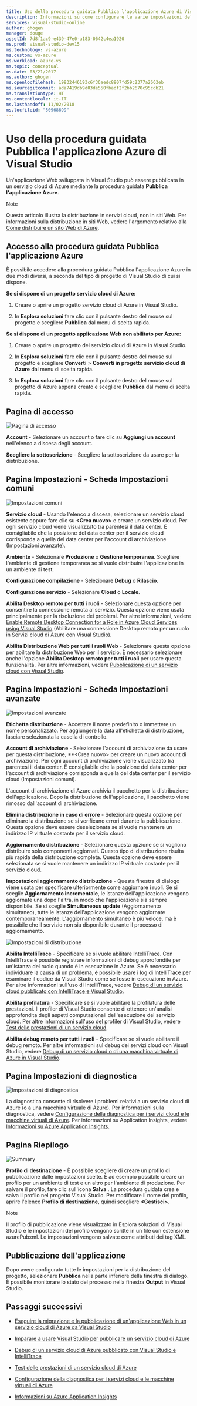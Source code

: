 ```yaml
---
title: Uso della procedura guidata Pubblica l'applicazione Azure di Visual Studio | Microsoft Docs
description: Informazioni su come configurare le varie impostazioni della procedura guidata Pubblica l'applicazione Azure di Visual Studio
services: visual-studio-online
author: ghogen
manager: douge
assetId: 7d8f1ac9-e439-47e0-a183-0642c4ea1920
ms.prod: visual-studio-dev15
ms.technology: vs-azure
ms.custom: vs-azure
ms.workload: azure-vs
ms.topic: conceptual
ms.date: 03/21/2017
ms.author: ghogen
ms.openlocfilehash: 19932446193c6f36aedc8907fd59c2377a2663eb
ms.sourcegitcommit: ada7419db9d03de550fbadf2f2bb2670c95cdb21
ms.translationtype: HT
ms.contentlocale: it-IT
ms.lasthandoff: 11/02/2018
ms.locfileid: "50968699"
---
```

# <a name="using-the-visual-studio-publish-azure-application-wizard"></a>Uso della procedura guidata Pubblica l'applicazione Azure di Visual Studio

Un'applicazione Web sviluppata in Visual Studio può essere pubblicata in un servizio cloud di Azure mediante la procedura guidata **Pubblica l'applicazione Azure**.

> [!Note]
> Questo articolo illustra la distribuzione in servizi cloud, non in siti Web. Per informazioni sulla distribuzione in siti Web, vedere l'argomento relativo alla [Come distribuire un sito Web di Azure](https://social.msdn.microsoft.com/Search/windowsazure?query=How%20to%20Deploy%20an%20Azure%20Web%20Site&Refinement=138&ac=4#refinementChanges=117&pageNumber=1&showMore=false).

## <a name="accessing-the-publish-azure-application-wizard"></a>Accesso alla procedura guidata Pubblica l'applicazione Azure

È possibile accedere alla procedura guidata Pubblica l'applicazione Azure in due modi diversi, a seconda del tipo di progetto di Visual Studio di cui si dispone.

**Se si dispone di un progetto servizio cloud di Azure:**

1. Creare o aprire un progetto servizio cloud di Azure in Visual Studio.

1. In **Esplora soluzioni** fare clic con il pulsante destro del mouse sul progetto e scegliere **Pubblica** dal menu di scelta rapida.

**Se si dispone di un progetto applicazione Web non abilitato per Azure:**

1. Creare o aprire un progetto del servizio cloud di Azure in Visual Studio.

1. In **Esplora soluzioni** fare clic con il pulsante destro del mouse sul progetto e scegliere **Converti** > **Converti in progetto servizio cloud di Azure** dal menu di scelta rapida. 

1. In **Esplora soluzioni** fare clic con il pulsante destro del mouse sul progetto di Azure appena creato e scegliere **Pubblica** dal menu di scelta rapida.

## <a name="sign-in-page"></a>Pagina di accesso

![Pagina di accesso](./media/vs-azure-tools-publish-azure-application-wizard/sign-in.png)

**Account** - Selezionare un account o fare clic su **Aggiungi un account** nell'elenco a discesa degli account.

**Scegliere la sottoscrizione** - Scegliere la sottoscrizione da usare per la distribuzione.

## <a name="settings-page---common-settings-tab"></a>Pagina Impostazioni - Scheda Impostazioni comuni

![Impostazioni comuni](./media/vs-azure-tools-publish-azure-application-wizard/settings-common-settings.png)

**Servizio cloud** - Usando l'elenco a discesa, selezionare un servizio cloud esistente oppure fare clic su **&lt;Crea nuovo&gt;** e creare un servizio cloud. Per ogni servizio cloud viene visualizzato tra parentesi il data center. È consigliabile che la posizione del data center per il servizio cloud corrisponda a quella del data center per l'account di archiviazione (Impostazioni avanzate).

**Ambiente** - Selezionare **Produzione** o **Gestione temporanea**. Scegliere l'ambiente di gestione temporanea se si vuole distribuire l'applicazione in un ambiente di test. 

**Configurazione compilazione** - Selezionare **Debug** o **Rilascio**.

**Configurazione servizio** - Selezionare **Cloud** o **Locale**.

**Abilita Desktop remoto per tutti i ruoli** - Selezionare questa opzione per consentire la connessione remota al servizio. Questa opzione viene usata principalmente per la risoluzione dei problemi. Per altre informazioni, vedere [Enable Remote Desktop Connection for a Role in Azure Cloud Services using Visual Studio](cloud-services/cloud-services-role-enable-remote-desktop-visual-studio.md) (Abilitare una connessione Desktop remoto per un ruolo in Servizi cloud di Azure con Visual Studio).

**Abilita Distribuzione Web per tutti i ruoli Web** - Selezionare questa opzione per abilitare la distribuzione Web per il servizio. È necessario selezionare anche l'opzione **Abilita Desktop remoto per tutti i ruoli** per usare questa funzionalità. Per altre informazioni, vedere [Pubblicazione di un servizio cloud con Visual Studio](vs-azure-tools-publishing-a-cloud-service.md).

## <a name="settings-page---advanced-settings-tab"></a>Pagina Impostazioni - Scheda Impostazioni avanzate

![Impostazioni avanzate](./media/vs-azure-tools-publish-azure-application-wizard/settings-advanced-settings.png)

**Etichetta distribuzione** - Accettare il nome predefinito o immettere un nome personalizzato. Per aggiungere la data all'etichetta di distribuzione, lasciare selezionata la casella di controllo. 

**Account di archiviazione** - Selezionare l'account di archiviazione da usare per questa distribuzione, **&lt;Crea nuovo> per creare un nuovo account di archiviazione. Per ogni account di archiviazione viene visualizzato tra parentesi il data center. È consigliabile che la posizione del data center per l'account di archiviazione corrisponda a quella del data center per il servizio cloud (Impostazioni comuni).

L'account di archiviazione di Azure archivia il pacchetto per la distribuzione dell'applicazione. Dopo la distribuzione dell'applicazione, il pacchetto viene rimosso dall'account di archiviazione.

**Elimina distribuzione in caso di errore** - Selezionare questa opzione per eliminare la distribuzione se si verificano errori durante la pubblicazione. Questa opzione deve essere deselezionata se si vuole mantenere un indirizzo IP virtuale costante per il servizio cloud.

**Aggiornamento distribuzione** - Selezionare questa opzione se si vogliono distribuire solo componenti aggiornati. Questo tipo di distribuzione risulta più rapida della distribuzione completa. Questa opzione deve essere selezionata se si vuole mantenere un indirizzo IP virtuale costante per il servizio cloud. 

**Impostazioni aggiornamento distribuzione** - Questa finestra di dialogo viene usata per specificare ulteriormente come aggiornare i ruoli. Se si sceglie **Aggiornamento incrementale**, le istanze dell'applicazione vengono aggiornate una dopo l'altra, in modo che l'applicazione sia sempre disponibile. Se si sceglie **Simultaneous update** (Aggiornamento simultaneo), tutte le istanze dell'applicazione vengono aggiornate contemporaneamente. L'aggiornamento simultaneo è più veloce, ma è possibile che il servizio non sia disponibile durante il processo di aggiornamento.

![Impostazioni di distribuzione](./media/vs-azure-tools-publish-azure-application-wizard/deployment-settings.png)

**Abilita IntelliTrace** - Specificare se si vuole abilitare IntelliTrace. Con IntelliTrace è possibile registrare informazioni di debug approfondite per un'istanza del ruolo quando è in esecuzione in Azure. Se è necessario individuare la causa di un problema, è possibile usare i log di IntelliTrace per esaminare il codice da Visual Studio come se fosse in esecuzione in Azure. Per altre informazioni sull'uso di IntelliTrace, vedere [Debug di un servizio cloud pubblicato con IntelliTrace e Visual Studio](./vs-azure-tools-intellitrace-debug-published-cloud-services.md).

**Abilita profilatura** - Specificare se si vuole abilitare la profilatura delle prestazioni. Il profiler di Visual Studio consente di ottenere un'analisi approfondita degli aspetti computazionali dell'esecuzione del servizio cloud. Per altre informazioni sull'uso del profiler di Visual Studio, vedere [Test delle prestazioni di un servizio cloud](./vs-azure-tools-performance-profiling-cloud-services.md).

**Abilita debug remoto per tutti i ruoli** - Specificare se si vuole abilitare il debug remoto. Per altre informazioni sul debug dei servizi cloud con Visual Studio, vedere [Debug di un servizio cloud o di una macchina virtuale di Azure in Visual Studio](./vs-azure-tools-debug-cloud-services-virtual-machines.md).

## <a name="diagnostics-settings-page"></a>Pagina Impostazioni di diagnostica

![Impostazioni di diagnostica](./media/vs-azure-tools-publish-azure-application-wizard/diagnostic-settings.png)

La diagnostica consente di risolvere i problemi relativi a un servizio cloud di Azure (o a una macchina virtuale di Azure). Per informazioni sulla diagnostica, vedere [Configurazione della diagnostica per i servizi cloud e le macchine virtuali di Azure](./vs-azure-tools-diagnostics-for-cloud-services-and-virtual-machines.md). Per informazioni su Application Insights, vedere [Informazioni su Azure Application Insights](./application-insights/app-insights-overview.md).

## <a name="summary-page"></a>Pagina Riepilogo

![Summary](./media/vs-azure-tools-publish-azure-application-wizard/summary.png)

**Profilo di destinazione** - È possibile scegliere di creare un profilo di pubblicazione dalle impostazioni scelte. È ad esempio possibile creare un profilo per un ambiente di test e un altro per l'ambiente di produzione. Per salvare il profilo, fare clic sull'icona **Salva** . La procedura guidata crea e salva il profilo nel progetto Visual Studio. Per modificare il nome del profilo, aprire l'elenco **Profilo di destinazione**, quindi scegliere **&lt;Gestisci&gt;**.

   > [!Note]
   > Il profilo di pubblicazione viene visualizzato in Esplora soluzioni di Visual Studio e le impostazioni del profilo vengono scritte in un file con estensione azurePubxml. Le impostazioni vengono salvate come attributi dei tag XML.

## <a name="publishing-your-application"></a>Pubblicazione dell'applicazione

Dopo avere configurato tutte le impostazioni per la distribuzione del progetto, selezionare **Pubblica** nella parte inferiore della finestra di dialogo. È possibile monitorare lo stato del processo nella finestra **Output** in Visual Studio.

## <a name="next-steps"></a>Passaggi successivi

- [Eseguire la migrazione e la pubblicazione di un'applicazione Web in un servizio cloud di Azure da Visual Studio](./vs-azure-tools-migrate-publish-web-app-to-cloud-service.md)

- [Imparare a usare Visual Studio per pubblicare un servizio cloud di Azure](./vs-azure-tools-publishing-a-cloud-service.md)

- [Debug di un servizio cloud di Azure pubblicato con Visual Studio e IntelliTrace](./vs-azure-tools-intellitrace-debug-published-cloud-services.md)

- [Test delle prestazioni di un servizio cloud di Azure](./vs-azure-tools-performance-profiling-cloud-services.md)

- [Configurazione della diagnostica per i servizi cloud e le macchine virtuali di Azure](./vs-azure-tools-diagnostics-for-cloud-services-and-virtual-machines.md)

- [Informazioni su Azure Application Insights](./application-insights/app-insights-overview.md)